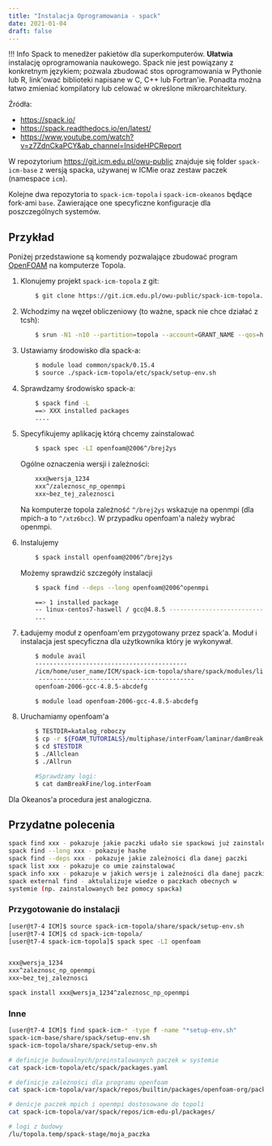```yaml
---
title: "Instalacja Oprogramowania - spack"
date: 2021-01-04
draft: false
---
```


!!! Info
    Spack to menedżer pakietów dla superkomputerów. 
    **Ułatwia** instalację oprogramowania naukowego. 
    Spack nie jest powiązany z konkretnym językiem; 
    pozwala zbudować stos oprogramowania w Pythonie lub R, 
    link'ować biblioteki napisane w C, C++ lub Fortran'ie. 
    Ponadta można łatwo zmieniać kompilatory lub celować w określone mikroarchitektury.

Źródła:

* <https://spack.io/>
* <https://spack.readthedocs.io/en/latest/>
* <https://www.youtube.com/watch?v=z7ZdnCkaPCY&ab_channel=InsideHPCReport>

W repozytorium <https://git.icm.edu.pl/owu-public> znajduje się
folder `spack-icm-base` z wersją spacka, używanej w ICMie oraz zestaw paczek (namespace `icm`).

Kolejne dwa repozytoria to `spack-icm-topola` i `spack-icm-okeanos` będące fork-ami `base`. 
Zawierające one specyficzne konfiguracje dla poszczególnych systemów.

## Przykład

Poniżej przedstawione są komendy pozwalające zbudować program [OpenFOAM](https://www.openfoam.com/) na komputerze Topola.

1. Klonujemy projekt `spack-icm-topola` z git:

    ```.sh
        $ git clone https://git.icm.edu.pl/owu-public/spack-icm-topola.git`
    ```

2. Wchodzimy na węzeł obliczeniowy (to ważne, spack nie chce działać z tcsh):

    ```.sh
        $ srun -N1 -n10 --partition=topola --account=GRANT_NAME --qos=hpc --time=08:00:00 --pty /bin/bash -l
    ```

3. Ustawiamy środowisko dla spack-a:

    ```.sh
        $ module load common/spack/0.15.4
        $ source ./spack-icm-topola/etc/spack/setup-env.sh
    ```

4. Sprawdzamy środowisko spack-a:

    ```.sh
        $ spack find -L
        ==> XXX installed packages
        ....
    ```

5. Specyfikujemy aplikację którą chcemy zainstalować

    ```.sh
        $ spack spec -LI openfoam@2006^/brej2ys
    ```

    Ogólne oznaczenia wersji i zależności:

    ```.sh
        xxx@wersja_1234
        xxx^/zaleznosc_np_openmpi
        xxx~bez_tej_zaleznosci
    ```

    Na komputerze topola zależność `^/brej2ys` wskazuje na openmpi (dla mpich-a to `^/xtz6bcc`).
    W przypadku openfoam'a należy wybrać openmpi.

6. Instalujemy

    ```.sh
        $ spack install openfoam@2006^/brej2ys
    ```

    Możemy sprawdzić szczegóły instalacji

    ```.sh
        $ spack find --deps --long openfoam@2006^openmpi

        ==> 1 installed package
        -- linux-centos7-haswell / gcc@4.8.5 ----------------------------
        ...
    ```

7. Ładujemy moduł z openfoam'em przygotowany przez spack'a.
   Moduł i instalacja jest specyficzna dla użytkownika który je wykonywał.

    ```.sh
        $ module avail
        ------------------------------------------
        /icm/home/user_name/ICM/spack-icm-topola/share/spack/modules/linux-centos7-haswell
         -------------------------------------------
        openfoam-2006-gcc-4.8.5-abcdefg

        $ module load openfoam-2006-gcc-4.8.5-abcdefg
    ```

8. Uruchamiamy openfoam'a

    ```.sh
        $ TESTDIR=katalog_roboczy
        $ cp -r ${FOAM_TUTORIALS}/multiphase/interFoam/laminar/damBreak $TESTDIR
        $ cd $TESTDIR
        $ ./Allclean
        $ ./Allrun

        #Sprawdzamy logi:
        $ cat damBreakFine/log.interFoam
    ```

Dla Okeanos'a procedura jest analogiczna.

## Przydatne polecenia

```.sh
spack find xxx - pokazuje jakie paczki udało sie spackowi już zainstalować
spack find --long xxx - pokazuje hashe
spack find --deps xxx - pokazuje jakie zależności dla danej paczki
spack list xxx - pokazuje co umie zainstalować
spack info xxx - pokazuje w jakich wersje i zależności dla danej paczki
spack external find - aktulalizuje wiedze o paczkach obecnych w
systemie (np. zainstalowanych bez pomocy spacka)
```

### Przygotowanie do instalacji

```.sh
[user@t7-4 ICM]$ source spack-icm-topola/share/spack/setup-env.sh
[user@t7-4 ICM]$ cd spack-icm-topola/
[user@t7-4 spack-icm-topola]$ spack spec -LI openfoam


xxx@wersja_1234
xxx^zaleznosc_np_openmpi
xxx~bez_tej_zaleznosci

spack install xxx@wersja_1234^zaleznosc_np_openmpi
```

### Inne

```.sh
[user@t7-4 ICM]$ find spack-icm-* -type f -name "*setup-env.sh"
spack-icm-base/share/spack/setup-env.sh
spack-icm-topola/share/spack/setup-env.sh

# definicje budowalnych/preinstalowanych paczek w systemie
cat spack-icm-topola/etc/spack/packages.yaml 

# definicje zależności dla programu openfoam
cat spack-icm-topola/var/spack/repos/builtin/packages/openfoam-org/package.py 

# denicje paczek mpich i openmpi dostosowane do topoli
cat spack-icm-topola/var/spack/repos/icm-edu-pl/packages/ 

# logi z budowy
/lu/topola.temp/spack-stage/moja_paczka 
```
